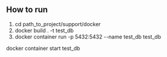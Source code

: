 How to run
----------
1. cd path_to_project/support/docker
2. docker build . -t test_db
3. docker container run -p 5432:5432 --name test_db test_db

docker container start test_db